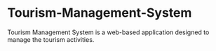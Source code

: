 # Tourism-Management-System
Tourism Management System is a web-based application designed to manage the tourism activities.
